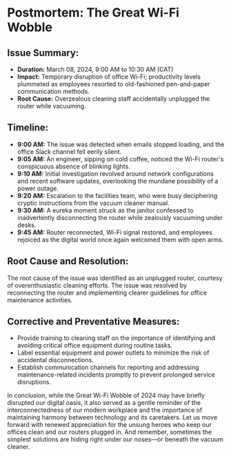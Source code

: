 # Postmortem: The Great Wi-Fi Wobble

## Issue Summary:

- **Duration:**		March 08, 2024, 9:00 AM to 10:30 AM (CAT)
- **Impact:**		Temporary disruption of office Wi-Fi; productivity levels plummeted as employees resorted to old-fashioned pen-and-paper communication methods.
- **Root Cause:**	Overzealous cleaning staff accidentally unplugged the router while vacuuming.

## Timeline:

- **9:00 AM:**		The issue was detected when emails stopped loading, and the office Slack channel fell eerily silent.
- **9:05 AM:**		An engineer, sipping on cold coffee, noticed the Wi-Fi router's conspicuous absence of blinking lights.
- **9:10 AM:**		Initial investigation revolved around network configurations and recent software updates, overlooking the mundane possibility of a power outage.
- **9:20 AM:**		Escalation to the facilities team, who were busy deciphering cryptic instructions from the vacuum cleaner manual.
- **9:30 AM:**		A eureka moment struck as the janitor confessed to inadvertently disconnecting the router while zealously vacuuming under desks.
- **9:45 AM:**		Router reconnected, Wi-Fi signal restored, and employees rejoiced as the digital world once again welcomed them with open arms.

## Root Cause and Resolution:

The root cause of the issue was identified as an unplugged router, courtesy of overenthusiastic cleaning efforts. The issue was resolved by reconnecting the router and implementing clearer guidelines for office maintenance activities.

## Corrective and Preventative Measures:

- Provide training to cleaning staff on the importance of identifying and avoiding critical office equipment during routine tasks.
- Label essential equipment and power outlets to minimize the risk of accidental disconnections.
- Establish communication channels for reporting and addressing maintenance-related incidents promptly to prevent prolonged service disruptions.

In conclusion, while the Great Wi-Fi Wobble of 2024 may have briefly disrupted our digital oasis, it also served as a gentle reminder of the interconnectedness of our modern workplace and the importance of maintaining harmony between technology and its caretakers. Let us move forward with renewed appreciation for the unsung heroes who keep our offices clean and our routers plugged in. And remember, sometimes the simplest solutions are hiding right under our noses—or beneath the vacuum cleaner.

